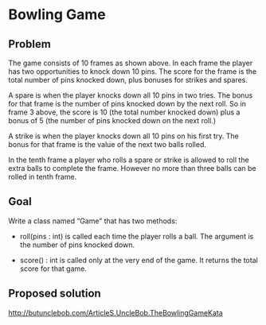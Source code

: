 # Bowling Game

## Problem

The game consists of 10 frames as shown above.  In each frame the player has
two opportunities to knock down 10 pins.  The score for the frame is the total
number of pins knocked down, plus bonuses for strikes and spares.

A spare is when the player knocks down all 10 pins in two tries.  The bonus for
that frame is the number of pins knocked down by the next roll.  So in frame 3
above, the score is 10 (the total number knocked down) plus a bonus of 5 (the
number of pins knocked down on the next roll.)

A strike is when the player knocks down all 10 pins on his first try.  The bonus
for that frame is the value of the next two balls rolled.

In the tenth frame a player who rolls a spare or strike is allowed to roll the extra
balls to complete the frame.  However no more than three balls can be rolled in
tenth frame.

## Goal

Write a class named “Game” that has two methods:

- roll(pins : int) is called each time the player rolls a ball.  The argument is the number of pins knocked down.

- score() : int is called only at the very end of the game.  It returns the total score for that game.

## Proposed solution

http://butunclebob.com/ArticleS.UncleBob.TheBowlingGameKata
